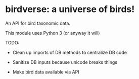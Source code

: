 # birdverse: a universe of birds!

An API for bird taxonomic data.

This module uses Python 3 (or anyway it will)

TODO:

- Clean up imports of DB methods to centralize DB code

- Sanitize DB inputs because unicode breaks things

- Make bird data available via API
